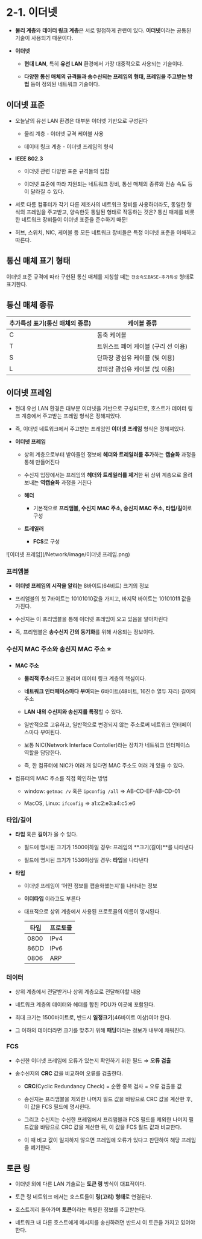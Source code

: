 # 2-1. 이더넷

- **물리 계층**와 **데이터 링크 계층**은 서로 밀접하게 관련이 있다. **이더넷**이라는 공통된 기술이 사용되기 때문이다.
  
- **이더넷**
    - **현대 LAN**, 특히 **유선 LAN** 환경에서 가장 대중적으로 사용되는 기술이다.
      
    - **다양한 통신 매체의 규격들과 송수신되는 프레임의 형태, 프레임을 주고받는 방법** 등이 정의된 네트워크 기술이다.

## 이더넷 표준

- 오늘날의 유선 LAN 환경은 대부분 이더넷 기반으로 구성된다
  
    - 물리 계층 - 이더넷 규격 케이블 사용
  
    - 데이터 링크 계층 - 이더넷 프레임의 형식
      
- **IEEE 802.3**
  
    - 이더넷 관련 다양한 표준 규격들의 집합
  
    - 이더넷 표준에 따라 지원되는 네트워크 장비, 통신 매체의 종류와 전송 속도 등이 달라질 수 있다.
      
- 서로 다름 컴퓨터가 각기 다른 제조사의 네트워크 장비를 사용하더라도, 동일한 형식의 프레임을 주고받고, 양속한듯 통일된 형태로 작동하는 것은? 통신 매체를 비롯한 네트워크 장비들이 이더넷 표준을 준수하기 때문!
  
- 허브, 스위치, NIC, 케이블 등 모든 네트워크 장비들은 특정 이더넷 표준을 이해하고 따른다.

## 통신 매체 표기 형태

이더넷 표준 규격에 따라 구현된 통신 매체를 지칭할 때는 `전송속도BASE-추가특성` 형태로 표기한다.

## 통신 매체 종류

| 추가특성 표기(통신 매체의 종류) | 케이블 종류 |
| --- | --- |
| C | 동축 케이블 |
| T | 트위스트 페어 케이블 (구리 선 이용) |
| S | 단파장 광섬유 케이블 (빛 이용) |
| L | 장파장 광섬유 케이블 (빛 이용) |

## 이더넷 프레임

- 현대 유선 LAN 환경은 대부분 이더넷을 기반으로 구성되므로, 호스트가 데이터 링크 계층에서 주고받는 프레임 형식은 정해져있다.
- 즉, 이더넷 네트워크에서 주고받는 프레임인 **이더넷 프레임** 형식은 정해져있다.

- **이더넷 프레임**
      
    - 상위 계층으로부터 받아들인 정보에 **헤더와 트레일러를 추가**하는 **캡슐화** 과정을 통해 만들어진다
      
    - 수신지 입장에서는 프레임의 **헤더와 트레일러를 제거**한 뒤 상위 계층으로 올려보내는 **역캡슐화** 과정을 거친다
 
    - **헤더**
        - 기본적으로 **프리앰블, 수신지 MAC 주소, 송신지 MAC 주소, 타입/길이**로 구성
          
    - **트레일러**
        - **FCS**로 구성

![이더넷 프레임](/Network/image/이더넷 프레임.png)


### 프리앰블

- **이더넷 프레임의 시작을 알리는** 8바이트(64비트) 크기의 정보
  
- 프리앰블의 첫 7바이트는 10101010값을 가지고, 바지막 바이트는 101010**11** 값을 가진다.

- 수신지는 이 프리앰블을 통해 이더넷 프레임이 오고 있음을 알아차린다

- 즉, 프리앰블은 **송수신지 간의 동기화**를 위해 사용되는 정보이다.
  

### 수신지 MAC **주소와 송신지 MAC 주소** ⭐

- **MAC 주소**
      
    - **물리적 주소**라도고 불리며 데이터 링크 계층의 핵심이다.
      
    - **네트워크 인터페이스마다 부여**되는 6바이트(48비트, 16진수 열두 자리) 길이의 주소
      
    - **LAN 내의 수신지와 송신지를 특정**할 수 있다.
      
    - 일반적으로 고유하고, 일반적으로 변경되지 않는 주소로써 네트워크 인터페이스마다 부여된다.
      
    - 보통 NIC(Network Interface Contoller)라는 장치가 네트워크 인터페이스 역할을 담당한다.
      
    - 즉, 한 컴퓨터에 NIC가 여러 개 있다면 MAC 주소도 여러 개 있을 수 있다.
      
- 컴퓨터의 MAC 주소를 직접 확인하는 방법

    - window: `getmac /v` 혹은 `ipconfig /all` ⇒ AB-CD-EF-AB-CD-01
  
    - MacOS, Linux: `ifconfig` ⇒ a1:c2:e3:a4:c5:e6

### 타입/길이

- **타입** 혹은 **길이**가 올 수 있다.
  
    - 필드에 명시된 크기가 1500이하일 경우: 프레임의 **크기(길이)**를 나타낸다
  
    - 필드에 명시된 크기가 1536이상일 경우: **타입**을 나타낸다
      
- **타입**
  
    - 이더넷 프레임이 ‘어떤 정보를 캡슐화했는지’를 나타내는 정보
  
    - **이더타입** 이라고도 부른다
  
    - 대표적으로 상위 계층에서 사용된 프로토콜의 이름이 명시된다.
        
        
        | 타입 | 프로토콜 |
        | --- | --- |
        | 0800 | IPv4 |
        | 86DD | IPv6 |
        | 0806 | ARP |

### 데이터

- 상위 계층에서 전달받거나 상위 계층으로 전달해야할 내용
      
- 네트워크 계층의 데이터와 헤더를 합친 PDU가 이곳에 포함된다.
      
- 최대 크기는 1500바이트로, 반드시 **일정크기**(46바이트 이상)여야 한다.
      
- 그 이하의 데이터라면 크기를 맞추기 위해 **패딩**이라는 정보가 내부에 채워진다.

### FCS

- 수신한 이더넷 프레임에 오류가 있는지 확인하기 위한 필드 ⇒ **오류 검출**
  
- 송수신지의 **CRC** 값을 비교하여 오류를 검출한다.
      
    - **CRC**(Cyclic Redundancy Check) = 순환 중복 검사 = 오류 검출용 값
      
    - 송신지는 프리앰블을 제외한 나머지 필드 값을 바탕으로 CRC 값을 계산한 후, 이 값을 FCS 필드에 명시힌다.
      
    - 그리고 수신지는 수신한 프레임에서 프리앰블과 FCS 필드를 제외한 나머지 필드값을 바탕으로 CRC 값을 계산한 뒤, 이 값을 FCS 필드 값과 비교한다.
      
    - 이 때 비교 값이 일치하지 않으면 프레임에 오류가 있다고 판단하여 해당 프레임을 폐기한다.

## 토큰 링

- 이더넷 외에 다른 LAN 기술로는 **토큰 링** 방식이 대표적이다.
      
- 토큰 링 네트워크 에서는 호스트들이 **링(고리) 형태**로 연결된다.
- 호스트끼리 돌아가며 **토큰**이라는 특별한 정보를 주고받는다.
- 네트워크 내 다른 호스트에게 메시지를 송신하려면 반드시 이 토큰을 가지고 있어야한다.
